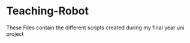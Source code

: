 # Teaching-Robot
These Files contain the different scripts created during my final year uni project

